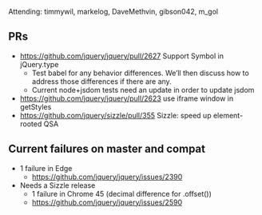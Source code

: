 Attending: timmywil, markelog, DaveMethvin, gibson042, m_gol

## PRs
* https://github.com/jquery/jquery/pull/2627 Support Symbol in jQuery.type
  - Test babel for any behavior differences. We’ll then discuss how to address those differences if there are any.
  - Current node+jsdom tests need an update in order to update jsdom
* https://github.com/jquery/jquery/pull/2623 use iframe window in getStyles
* https://github.com/jquery/sizzle/pull/355 Sizzle: speed up element-rooted QSA

## Current failures on master and compat
* 1 failure in Edge
  - https://github.com/jquery/jquery/issues/2390 
* Needs a Sizzle release
  - 1 failure in Chrome 45 (decimal difference for .offset())
  - https://github.com/jquery/jquery/issues/2590 
